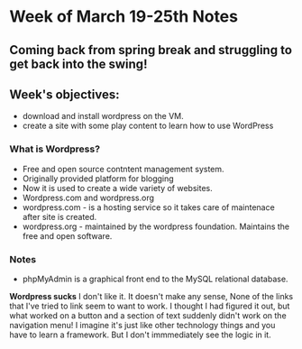 # Week of March 19-25th Notes
## Coming back from spring break and struggling to get back into the swing!

## Week's objectives:
- download and install wordpress on the VM.
- create a site with some play content to learn how to use WordPress


### What is Wordpress?
- Free and open source contntent management system.
- Originally provided platform for blogging
- Now it is used to create a wide variety of websites.
- Wordpress.com and wordpress.org
- wordpress.com - is a hosting service so it takes care of maintenace after site is created.	
- wordpress.org - maintained by the wordpress foundation. Maintains the free and open software.


### Notes
- phpMyAdmin is a graphical front end to the MySQL relational database.


**Wordpress sucks**
I don't like it. It doesn't make any sense,
None of the links that I've tried to link seem to want to work. I thought I had figured it out, but what worked on a button and a section of text suddenly didn't work on the navigation menu!
I imagine it's just like other technology things and you have to learn a framework. But I don't immmediately see the logic in it. 

 
